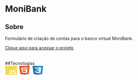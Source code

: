 <h1>MoniBank</h1>

<h2>Sobre</h2>
 <p>Formulário de criação de contas para o banco virtual MoniBank.</p>
 <a href = https://moni-bank-sable.vercel.app>Clique aqui para acessar o projeto</a>
<br><br><br> 
##Tecnologias
<div>
  <img align="center" alt="Rafa-Js" height="30" width="40" src="https://raw.githubusercontent.com/devicons/devicon/master/icons/javascript/javascript-plain.svg">
  <img align="center" alt="HTML" height="30" width="40" src="https://raw.githubusercontent.com/devicons/devicon/master/icons/html5/html5-original.svg">
  <img align="center" alt="CSS" height="30" width="40" src="https://raw.githubusercontent.com/devicons/devicon/master/icons/css3/css3-original.svg">
</div>
